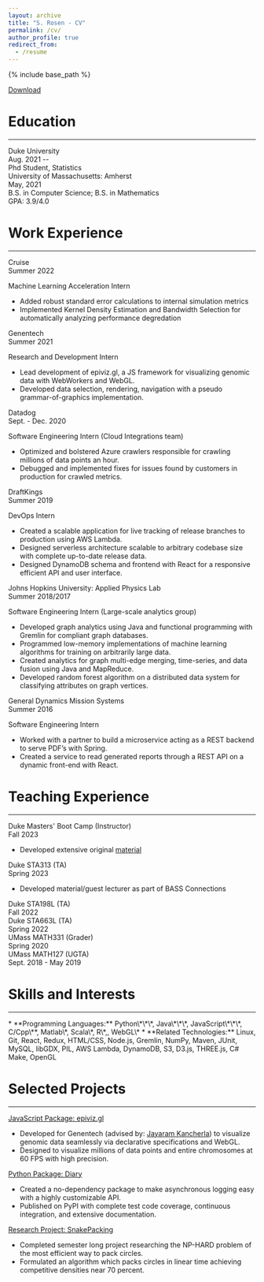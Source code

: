 ```yaml
---
layout: archive
title: "S. Rosen - CV"
permalink: /cv/
author_profile: true
redirect_from:
  - /resume
---
```


{% include base_path %}

<link rel="stylesheet" href="/assets/css/cv.css">

<div id="as_pdf">
  <a href="/files/cv.pdf">
    <i class="fas fa-file-pdf" aria-hidden="true"></i> Download
  </a>
</div>

Education
======
<hr id="education_bar" />

<div id="education_box">
  <div> Duke University </div>

  <div> Aug. 2021 -- </div>

  <div> Phd Student, Statistics </div>

  <div> </div>
</div>

<div id="education_box">
  <div> University of Massachusetts: Amherst </div>

  <div> May, 2021 </div>

  <div> B.S. in Computer Science; B.S. in Mathematics </div>

  <div> GPA: 3.9/4.0 </div>
</div>

Work Experience
======
<hr />

<div id="work_box">
  <div class="job_box">
    <div class="job_title">
      <div>Cruise</div>
      <div>Summer 2022</div>
    </div>
    <p>Machine Learning Acceleration Intern</p>
    <ul>
      <li> Added robust standard error calculations to internal simulation metrics </li>
      <li> Implemented Kernel Density Estimation and Bandwidth Selection for automatically analyzing performance degredation </li>
    </ul>
  </div>
  <div class="job_box">
    <div class="job_title">
      <div>Genentech</div>
      <div>Summer 2021</div>
    </div>
    <p>Research and Development Intern</p>
    <ul>
      <li> Lead development of epiviz.gl, a JS framework for visualizing genomic data with WebWorkers and WebGL. </li>
      <li> Developed data selection, rendering, navigation with a pseudo grammar-of-graphics implementation. </li>
    </ul>
  </div>
  <div class="job_box">
    <div class="job_title">
      <div>Datadog</div>
      <div>Sept. - Dec. 2020</div>
    </div>
    <p>Software Engineering Intern (Cloud Integrations team)</p>
    <ul>
      <li> Optimized and bolstered Azure crawlers responsible for crawling millions of data points an hour. </li>
      <li> Debugged and implemented fixes for issues found by customers in production for crawled metrics. </li>
    </ul>
  </div>
  <div class="job_box">
    <div class="job_title">
      <div>DraftKings</div>
      <div>Summer 2019</div>
    </div>
    <p>DevOps Intern</p>
    <ul>
      <li> Created a scalable application for live tracking of release branches to production using AWS Lambda. </li>
      <li> Designed serverless architecture scalable to arbitrary codebase size with complete up-to-date release data. </li>
      <li> Designed DynamoDB schema and frontend with React for a responsive efficient API and user interface. </li>
    </ul>
  </div>
  <div class="job_box">
    <div class="job_title">
      <div>Johns Hopkins University: Applied Physics Lab</div>
      <div>Summer 2018/2017</div>
    </div>
    <p>Software Engineering Intern (Large-scale analytics group)</p>
    <ul>
      <li> Developed graph analytics using Java and functional programming with Gremlin for compliant graph databases. </li>
      <li> Programmed low-memory implementations of machine learning algorithms for training on arbitrarily large data. </li>
      <li> Created analytics for graph multi-edge merging, time-series, and data fusion using Java and MapReduce. </li>
      <li> Developed random forest algorithm on a distributed data system for classifying attributes on graph vertices. </li>
    </ul>
  </div>

  <div class="job_box">
    <div class="job_title">
      <div>General Dynamics Mission Systems</div>
      <div>Summer 2016</div>
    </div>
    <p>Software Engineering Intern</p>
    <ul>
      <li> Worked with a partner to build a microservice acting as a REST backend to serve PDF’s with Spring. </li>
      <li> Created a service to read generated reports through a REST API on a dynamic front-end with React. </li>
    </ul>
  </div>
</div>

Teaching Experience
======
<hr />

<div id="teaching_box">
  <div class="teach_box">
    <div class="teach_title">
      <div>Duke Masters' Boot Camp (Instructor)</div>
      <div>Fall 2023</div>
    </div>
    <ul>
      <li> Developed extensive original <a href="../writings/ms-bootcamp.html">material</a> </li>
    </ul>
  </div>
  <div class="teach_box">
    <div class="teach_title">
      <div>Duke STA313 (TA)</div>
      <div>Spring 2023</div>
    </div>
    <ul>
      <li> Developed material/guest lecturer as part of BASS Connections </li>
    </ul>
  </div>
  <div class="teach_box">
    <div class="teach_title">
      <div>Duke STA198L (TA)</div>
      <div>Fall 2022</div>
    </div>
  </div>
  <div class="teach_box">
    <div class="teach_title">
      <div>Duke STA663L (TA)</div>
      <div>Spring 2022</div>
    </div>
  </div>
  <div class="teach_box">
    <div class="teach_title">
      <div>UMass MATH331 (Grader)</div>
      <div>Spring 2020</div>
    </div>
  </div>
  <div class="teach_box">
    <div class="teach_title">
      <div>UMass MATH127 (UGTA)</div>
      <div>Sept. 2018 - May 2019</div>
    </div>
  </div>
</div>

Skills and Interests
======
<hr />
* **Programming Languages:** Python\*\*\*, Java\*\*\*, JavaScript\*\*\*, C/Cpp\**, Matlab\*, Scala\*, R\*,, WebGL\*
* **Related Technologies:** Linux, Git, React, Redux, HTML/CSS, Node.js, Gremlin, NumPy, Maven, JUnit, MySQL, libGDX, PIL, AWS Lambda, DynamoDB, S3, D3.js, THREE.js, C# Make, OpenGL

Selected Projects
======
<hr />

<div class="job_box">
  <div class="job_title">
    <div><a href="https://github.com/epiviz/epiviz.gl">JavaScript Package: epiviz.gl</a></div>
  </div>
  <ul>
    <li> Developed for Genentech (advised by: <a href="https://www.jkanche.com/">Jayaram Kancherla</a>) to visualize genomic data seamlessly via declarative specifications and WebGL. </li>
    <li> Designed to visualize millions of data points and entire chromosomes at 60 FPS with high precision. </li>
  </ul>
</div>

<div class="job_box">
  <div class="job_title">
    <div><a href="https://github.com/SamGRosen/diary">Python Package: Diary</a></div>
  </div>
  <ul>
    <li> Created a no-dependency package to make asynchronous logging easy with a highly customizable API. </li>
    <li> Published on PyPI with complete test code coverage, continuous integration, and extensive documentation. </li>
  </ul>
</div>

<div class="job_box">
  <div class="job_title">
    <div><a href="https://github.com/SamGRosen/Circle-Packing">Research Project: SnakePacking</a></div>
  </div>
  <ul>
    <li> Completed semester long project researching the NP-HARD problem of the most efficient way to pack circles. </li>
    <li> Formulated an algorithm which packs circles in linear time achieving competitive densities near 70 percent. </li>
  </ul>
</div>
